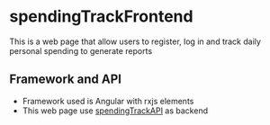 # spendingTrackFrontend

This is a web page that allow users to register, log in and track daily personal spending to generate reports

## Framework and API

* Framework used is Angular with rxjs elements
* This web page use [spendingTrackAPI](https://github.com/DavidToro1000/spendingTrackAPI) as backend
